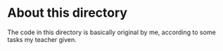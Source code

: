 # About this directory

The code in this directory is basically original by me, according to some tasks my teacher given.
